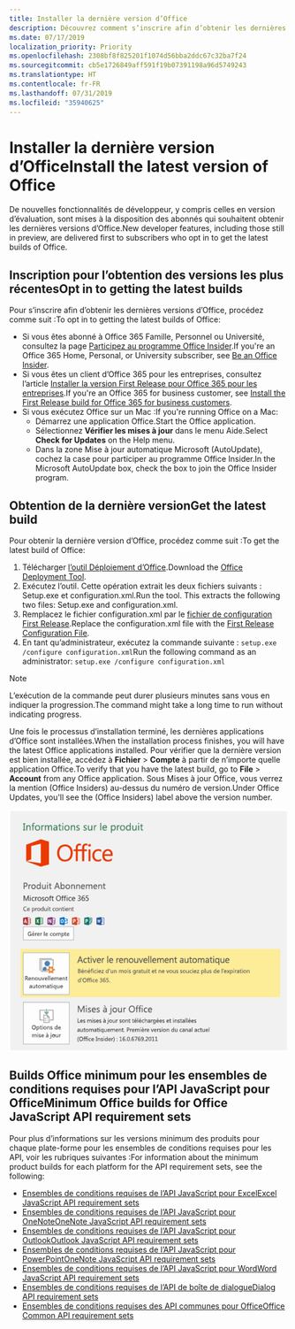 ```yaml
---
title: Installer la dernière version d’Office
description: Découvrez comment s’inscrire afin d’obtenir les dernières versions d’Office.
ms.date: 07/17/2019
localization_priority: Priority
ms.openlocfilehash: 2308bf8f825201f1074d56bba2ddc67c32ba7f24
ms.sourcegitcommit: cb5e1726849aff591f19b07391198a96d5749243
ms.translationtype: HT
ms.contentlocale: fr-FR
ms.lasthandoff: 07/31/2019
ms.locfileid: "35940625"
---
```

# <a name="install-the-latest-version-of-office"></a><span data-ttu-id="cd0e9-103">Installer la dernière version d’Office</span><span class="sxs-lookup"><span data-stu-id="cd0e9-103">Install the latest version of Office</span></span>

<span data-ttu-id="cd0e9-104">De nouvelles fonctionnalités de développeur, y compris celles en version d’évaluation, sont mises à la disposition des abonnés qui souhaitent obtenir les dernières versions d’Office.</span><span class="sxs-lookup"><span data-stu-id="cd0e9-104">New developer features, including those still in preview, are delivered first to subscribers who opt in to get the latest builds of Office.</span></span>

## <a name="opt-in-to-getting-the-latest-builds"></a><span data-ttu-id="cd0e9-105">Inscription pour l’obtention des versions les plus récentes</span><span class="sxs-lookup"><span data-stu-id="cd0e9-105">Opt in to getting the latest builds</span></span>

<span data-ttu-id="cd0e9-106">Pour s’inscrire afin d’obtenir les dernières versions d’Office, procédez comme suit :</span><span class="sxs-lookup"><span data-stu-id="cd0e9-106">To opt in to getting the latest builds of Office:</span></span>

- <span data-ttu-id="cd0e9-107">Si vous êtes abonné à Office 365 Famille, Personnel ou Université, consultez la page [Participez au programme Office Insider](https://products.office.com/office-insider).</span><span class="sxs-lookup"><span data-stu-id="cd0e9-107">If you're an Office 365 Home, Personal, or University subscriber, see [Be an Office Insider](https://products.office.com/office-insider).</span></span>
- <span data-ttu-id="cd0e9-108">Si vous êtes un client d’Office 365 pour les entreprises, consultez l’article [Installer la version First Release pour Office 365 pour les entreprises](https://support.office.com/article/Install-the-First-Release-build-for-Office-365-for-business-customers-4dd8ba40-73c0-4468-b778-c7b744d03ead).</span><span class="sxs-lookup"><span data-stu-id="cd0e9-108">If you're an Office 365 for business customer, see [Install the First Release build for Office 365 for business customers](https://support.office.com/article/Install-the-First-Release-build-for-Office-365-for-business-customers-4dd8ba40-73c0-4468-b778-c7b744d03ead).</span></span>
- <span data-ttu-id="cd0e9-109">Si vous exécutez Office sur un Mac :</span><span class="sxs-lookup"><span data-stu-id="cd0e9-109">If you're running Office on a Mac:</span></span>
  - <span data-ttu-id="cd0e9-110">Démarrez une application Office.</span><span class="sxs-lookup"><span data-stu-id="cd0e9-110">Start the Office application.</span></span>
  - <span data-ttu-id="cd0e9-111">Sélectionnez **Vérifier les mises à jour** dans le menu Aide.</span><span class="sxs-lookup"><span data-stu-id="cd0e9-111">Select **Check for Updates** on the Help menu.</span></span>
  - <span data-ttu-id="cd0e9-112">Dans la zone Mise à jour automatique Microsoft (AutoUpdate), cochez la case pour participer au programme Office Insider.</span><span class="sxs-lookup"><span data-stu-id="cd0e9-112">In the Microsoft AutoUpdate box, check the box to join the Office Insider program.</span></span>

## <a name="get-the-latest-build"></a><span data-ttu-id="cd0e9-113">Obtention de la dernière version</span><span class="sxs-lookup"><span data-stu-id="cd0e9-113">Get the latest build</span></span>

<span data-ttu-id="cd0e9-114">Pour obtenir la dernière version d’Office, procédez comme suit :</span><span class="sxs-lookup"><span data-stu-id="cd0e9-114">To get the latest build of Office:</span></span>

1. <span data-ttu-id="cd0e9-115">Télécharger [l’outil Déploiement d’Office](https://www.microsoft.com/download/details.aspx?id=49117).</span><span class="sxs-lookup"><span data-stu-id="cd0e9-115">Download the [Office Deployment Tool](https://www.microsoft.com/download/details.aspx?id=49117).</span></span>
2. <span data-ttu-id="cd0e9-p101">Exécutez l’outil. Cette opération extrait les deux fichiers suivants : Setup.exe et configuration.xml.</span><span class="sxs-lookup"><span data-stu-id="cd0e9-p101">Run the tool. This extracts the following two files: Setup.exe and configuration.xml.</span></span>
3. <span data-ttu-id="cd0e9-118">Remplacez le fichier configuration.xml par le [fichier de configuration First Release](https://raw.githubusercontent.com/OfficeDev/Office-Add-in-Commands-Samples/master/Tools/FirstReleaseConfig/configuration.xml).</span><span class="sxs-lookup"><span data-stu-id="cd0e9-118">Replace the configuration.xml file with the [First Release Configuration File](https://raw.githubusercontent.com/OfficeDev/Office-Add-in-Commands-Samples/master/Tools/FirstReleaseConfig/configuration.xml).</span></span>
4. <span data-ttu-id="cd0e9-119">En tant qu’administrateur, exécutez la commande suivante : `setup.exe /configure configuration.xml`</span><span class="sxs-lookup"><span data-stu-id="cd0e9-119">Run the following command as an administrator:  `setup.exe /configure configuration.xml`</span></span>

> [!NOTE]
> <span data-ttu-id="cd0e9-120">L’exécution de la commande peut durer plusieurs minutes sans vous en indiquer la progression.</span><span class="sxs-lookup"><span data-stu-id="cd0e9-120">The command might take a long time to run without indicating progress.</span></span>

<span data-ttu-id="cd0e9-121">Une fois le processus d’installation terminé, les dernières applications d’Office sont installées.</span><span class="sxs-lookup"><span data-stu-id="cd0e9-121">When the installation process finishes, you will have the latest Office applications installed.</span></span> <span data-ttu-id="cd0e9-122">Pour vérifier que la dernière version est bien installée, accédez à **Fichier** > **Compte** à partir de n’importe quelle application Office.</span><span class="sxs-lookup"><span data-stu-id="cd0e9-122">To verify that you have the latest build, go to **File** > **Account** from any Office application.</span></span> <span data-ttu-id="cd0e9-123">Sous Mises à jour Office, vous verrez la mention (Office Insiders) au-dessus du numéro de version.</span><span class="sxs-lookup"><span data-stu-id="cd0e9-123">Under Office Updates, you'll see the (Office Insiders) label above the version number.</span></span>

![Capture d’écran affichant les informations du produit avec la mention Office Insiders](../images/office-insiders.png)

## <a name="minimum-office-builds-for-office-javascript-api-requirement-sets"></a><span data-ttu-id="cd0e9-125">Builds Office minimum pour les ensembles de conditions requises pour l’API JavaScript pour Office</span><span class="sxs-lookup"><span data-stu-id="cd0e9-125">Minimum Office builds for Office JavaScript API requirement sets</span></span>

<span data-ttu-id="cd0e9-126">Pour plus d’informations sur les versions minimum des produits pour chaque plate-forme pour les ensembles de conditions requises pour les API, voir les rubriques suivantes :</span><span class="sxs-lookup"><span data-stu-id="cd0e9-126">For information about the minimum product builds for each platform for the API requirement sets, see the following:</span></span>

- [<span data-ttu-id="cd0e9-127">Ensembles de conditions requises de l’API JavaScript pour Excel</span><span class="sxs-lookup"><span data-stu-id="cd0e9-127">Excel JavaScript API requirement sets</span></span>](/office/dev/add-ins/reference/requirement-sets/excel-api-requirement-sets)
- [<span data-ttu-id="cd0e9-128">Ensembles de conditions requises de l’API JavaScript pour OneNote</span><span class="sxs-lookup"><span data-stu-id="cd0e9-128">OneNote JavaScript API requirement sets</span></span>](/office/dev/add-ins/reference/requirement-sets/onenote-api-requirement-sets)
- [<span data-ttu-id="cd0e9-129">Ensembles de conditions requises de l’API JavaScript pour Outlook</span><span class="sxs-lookup"><span data-stu-id="cd0e9-129">Outlook JavaScript API requirement sets</span></span>](/office/dev/add-ins/reference/requirement-sets/outlook-api-requirement-sets)
- [<span data-ttu-id="cd0e9-130">Ensembles de conditions requises de l’API JavaScript pour PowerPoint</span><span class="sxs-lookup"><span data-stu-id="cd0e9-130">OneNote JavaScript API requirement sets</span></span>](/office/dev/add-ins/reference/requirement-sets/powerpoint-api-requirement-sets)
- [<span data-ttu-id="cd0e9-131">Ensembles de conditions requises de l’API JavaScript pour Word</span><span class="sxs-lookup"><span data-stu-id="cd0e9-131">Word JavaScript API requirement sets</span></span>](/office/dev/add-ins/reference/requirement-sets/word-api-requirement-sets)
- [<span data-ttu-id="cd0e9-132">Ensembles de conditions requises de l’API de boîte de dialogue</span><span class="sxs-lookup"><span data-stu-id="cd0e9-132">Dialog API requirement sets</span></span>](/office/dev/add-ins/reference/requirement-sets/dialog-api-requirement-sets)
- [<span data-ttu-id="cd0e9-133">Ensembles de conditions requises des API communes pour Office</span><span class="sxs-lookup"><span data-stu-id="cd0e9-133">Office Common API requirement sets</span></span>](/office/dev/add-ins/reference/requirement-sets/office-add-in-requirement-sets)

